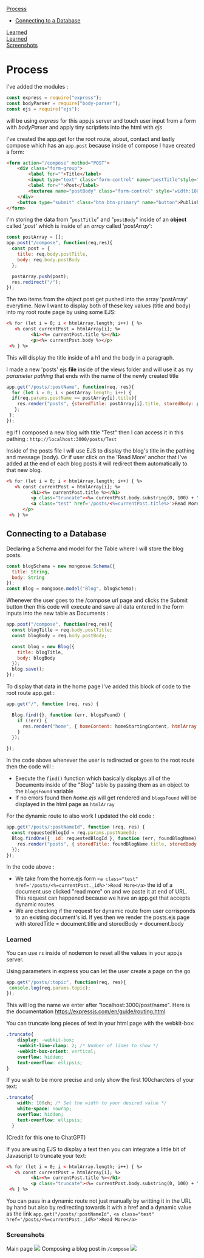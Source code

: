 [Process](#Process)  
 - [Connecting to a Database](#connecting-to-a-database)    

[Learned](#Learned)  
[Learned](#learned)  
[Screenshots](#screenshots)


# Process
I've added the modules :
```js
const express = require("express");
const bodyParser = require("body-parser");
const ejs = require("ejs");
```
will be using *express* for this app.js server and touch user input from a form with *bodyParser* and apply tiny scriptlets into the html with *ejs*  

I've created the app.get for the root route, about, contact and lastly compose which has an `app.post` because inside of compose I have created a form:
```html
<form action="/compose" method="POST">
    <div class="form-group">
        <label for="">Title</label>
        <input type="text" class="form-control" name="postTitle"style="width:100%;" placeholder="Enter Title" autocomplete="off">
        <label for="">Post</label>
        <textarea name="postBody" class="form-control" style="width:100%;" rows="5" cols="30" placeholder="Enter Text"></textarea>
    </div>
    <button type="submit" class="btn btn-primary" name="button">Publish</button>
</form>
```

I'm storing the data from "`postTitle`" and "`postBody`" inside of an **object** called '*post*' which is inside of an *array* called '*postArray*':
```js
const postArray = [];
app.post("/compose", function(req,res){
  const post = {
    title: req.body.postTitle,
    body: req.body.postBody
  };

  postArray.push(post);
  res.redirect("/");
});
```
The two items from the object post get pushed into the array 'postArray' everytime. Now I want to display both of these key values (title and body) into my root route page by using some EJS:
```html
<% for (let i = 0; i < htmlArray.length; i++) { %>
   <% const currentPost = htmlArray[i]; %>
         <h1><%= currentPost.title %></h1>
         <p><%= currentPost.body %></p>
 <% } %>
 ```
This will display the title inside of a h1 and the body in a paragraph.

I made a new 'posts' ejs **file** inside of the views folder and will use it as my *parameter pathing* that ends with the name of the newly created title
```js
app.get("/posts/:postName", function(req, res){
  for (let i = 0; i < postArray.length; i++) {
  if(req.params.postName == postArray[i].title){
    res.render("posts", {storedTitle: postArray[i].title, storedBody: postArray[i].body});
   };
 };
});
```
eg if I composed a new blog with title "Test" then I can access it in this pathing : `http://localhost:3000/posts/Test`  

Inside of the posts file I will use EJS to display the blog's title in the pathing and message (body). Or if user click on the 'Read More' anchor that I've added at the end of each blog posts it will redirect them automatically to that new blog. 
```html
<% for (let i = 0; i < htmlArray.length; i++) { %>
   <% const currentPost = htmlArray[i]; %>
         <h1><%= currentPost.title %></h1>
         <p class="truncate"><%= currentPost.body.substring(0, 100) + "..." %>
         <a class="test" href='/posts/<%=currentPost.title%>'>Read More</a>
      </p>
 <% } %>
```

## Connecting to a Database

Declaring a Schema and model for the Table where I will store the blog posts. 
```js
const blogSchema = new mongoose.Schema({
  title: String,
  body: String
});
const Blog = mongoose.model("Blog", blogSchema);
```

Whenever the user goes to the /compose url page and clicks the Submit button then this code will execute and save all data entered in the form inputs into the new table as Documents :
```js
app.post("/compose", function(req,res){
  const blogTitle = req.body.postTitle;
  const blogBody = req.body.postBody;

  const blog = new Blog({
    title: blogTitle,
    body: blogBody
  });
  blog.save();
});
```

To display that data in the home page I've added this block of code to the root route app.get : 
```js
app.get("/", function (req, res) {

  Blog.find({}, function (err, blogsFound) {
    if (!err) {
      res.render("home", { homeContent: homeStartingContent, htmlArray: blogsFound });
    }
  });

});
```
In the code above whenever the user is redirected or goes to the root route then the code will :
 - Execute the `find()` function which basically displays all of the Documents inside of the "Blog" table by passing them as an object to the `blogsFound` variable
 - If no errors found then *home.ejs* will get rendered and `blogsFound` will be displayed in the html page as `htmlArray`

For the dynamic route to also work I updated the old code :
```js
app.get("/posts/:postNameId", function (req, res) {
  const requestedBlogId = req.params.postNameId;
  Blog.findOne({ _id: requestedBlogId }, function (err, foundBlogName) {
    res.render("posts", { storedTitle: foundBlogName.title, storedBody: foundBlogName.body });
  });
});
```
In the code above :
 - We take from the home.ejs form `<a class="test" href='/posts/<%=currentPost._id%>'>Read More</a>` the id of a document use clicked "read more" on and we paste it at end of URL. This request can happened because we have an app.get that accepts dynamic routes.
 - We are checking if the request for dynamic route from user corrisponds to an existing document's id. If yes then we render the posts.ejs page with storedTitle = document.title and storedBody = document.body



 ### Learned
 You can use `rs` inside of nodemon to reset all the values in your app.js server.  

 Using parameters in express you can let the user create a page on the go
 ```js
 app.get("/posts/:topic", function(req, res){
  console.log(req.params.topic);
});
```
This will log the name we enter after "localhost:3000/post/name". Here is the documentation https://expressjs.com/en/guide/routing.html  

You can truncate long pieces of text in your html page with the webkit-box:
```css
.truncate{
    display: -webkit-box;
    -webkit-line-clamp: 2; /* Number of lines to show */
    -webkit-box-orient: vertical;
    overflow: hidden;
    text-overflow: ellipsis;
}
```
If you wish to be more precise and only show the first 100charcters of your text:
```css
.truncate{
    width: 100ch; /* Set the width to your desired value */
    white-space: nowrap;
    overflow: hidden;
    text-overflow: ellipsis;
  }
```
(Credit for this one to ChatGPT)

If you are using EJS to display a text then you can integrate a little bit of Javascript to truncate your text:
```html
<% for (let i = 0; i < htmlArray.length; i++) { %>
   <% const currentPost = htmlArray[i]; %>
         <h1><%= currentPost.title %></h1>
         <p class="truncate"><%= currentPost.body.substring(0, 100) + "..." %></p>
 <% } %>
```

You can pass in a dynamic route not just manually by writting it in the URL by hand but also by redirecting towards it with a href and a dynamic value as the link `app.get("/posts/:postNameId",` `<a class="test" href='/posts/<%=currentPost._id%>'>Read More</a>`

### Screenshots

Main page
![](https://media.discordapp.net/attachments/1141016274160328756/1141113779984269392/Screenshot_2023-08-15_at_15-57-51_Daily_Journal.png?width=1360&height=676) 
Composing a blog post in `/compose`
![](https://media.discordapp.net/attachments/1141016274160328756/1141113779380301885/Screenshot_2023-08-15_at_15-58-12_Daily_Journal.png?width=1360&height=676) 